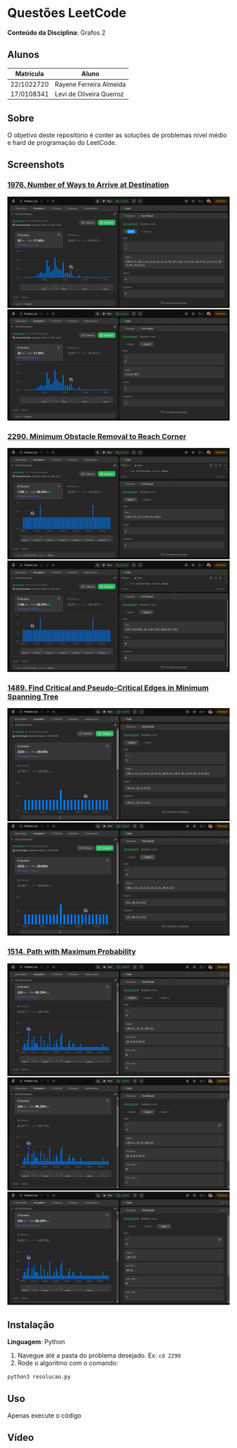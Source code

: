 # Questões LeetCode

**Conteúdo da Disciplina**: Grafos 2

## Alunos
|Matrícula | Aluno |
| -- | -- |
| 22/1022720  | Rayene Ferreira Almeida |
| 17/0108341 | Levi de Oliveira Queiroz |


## Sobre 
O objetivo deste repositório é conter as soluções de problemas nível médio e hard de programação do LeetCode. 


## Screenshots
### [1976. Number of Ways to Arrive at Destination](https://leetcode.com/problems/number-of-ways-to-arrive-at-destination/description/)

![1976_1](assets/1976.1.png)
![1976_2](assets/1976.2.png)

### [2290. Minimum Obstacle Removal to Reach Corner](https://leetcode.com/problems/minimum-obstacle-removal-to-reach-corner/description/)


![2290_1](assets/2290.1.png)
![2290_2](assets/2290.2.png)

### [1489. Find Critical and Pseudo-Critical Edges in Minimum Spanning Tree](https://leetcode.com/problems/find-critical-and-pseudo-critical-edges-in-minimum-spanning-tree/description/)

![1489_1](/assets/1489.1.png)
![1489_2](/assets/1489.2.png)

### [1514. Path with Maximum Probability](https://leetcode.com/problems/path-with-maximum-probability/description/)

![1514_1](/assets/1514.1.png)
![1514_2](/assets/1514.2.png)
![1514_3](/assets/1514.3.png)

## Instalação 
**Linguagem**: Python<br>
1. Navegue até a pasta do problema desejado. Ex: `cd 2290`
2. Rode o algoritmo com o comando:

```
python3 resolucao.py
```

## Uso 
Apenas execute o código

## Vídeo 




